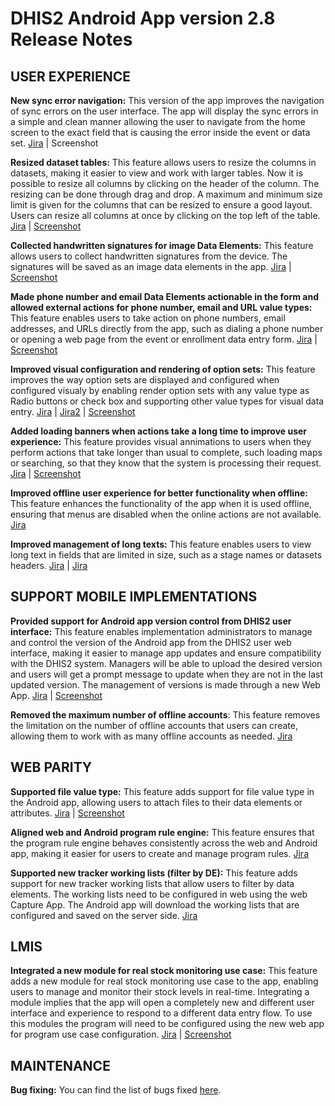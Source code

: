 # DHIS2 Android App version 2.8 Release Notes

## USER EXPERIENCE

**New sync error navigation:** This version of the app improves the navigation of sync errors on the user interface. The app will display the sync errors in a simple and clean manner allowing the user to navigate from the home screen to the exact field that is causing the error inside the event or data set. [Jira](https://dhis2.atlassian.net/browse/ANDROAPP-5088) | Screenshot

**Resized dataset tables:** This feature allows users to resize the columns in datasets, making it easier to view and work with larger tables. Now it is possible to resize all columns by clicking on the header of the column. The resizing can be done through drag and drop. A maximum and minimum size limit is given for the columns that can be resized to ensure a good layout. Users can resize all columns at once by clicking on the top left of the table. [Jira](https://dhis2.atlassian.net/browse/ANDROAPP-5153) | [Screenshot](https://s3.eu-west-1.amazonaws.com/content.dhis2.org/dhis2-android/release+notes+2.8/release+feature+cards/Android-2-8-Resizing-tables.png)

**Collected handwritten signatures for image Data Elements:** This feature allows users to collect handwritten signatures from the device. The signatures will be saved as an image data elements in the app. [Jira](https://dhis2.atlassian.net/browse/ANDROAPP-4986) | [Screenshot](https://s3.eu-west-1.amazonaws.com/content.dhis2.org/dhis2-android/release+notes+2.8/release+feature+cards/Android-2-8-Handwritten-signatures.png)

**Made phone number and email Data Elements actionable in the form and allowed external actions for phone number, email and URL value types:** This feature enables users to take action on phone numbers, email addresses, and URLs directly from the app, such as dialing a phone number or opening a web page from the event or enrollment data entry form. [Jira](https://dhis2.atlassian.net/browse/ANDROAPP-4291) | [Screenshot](https://s3.eu-west-1.amazonaws.com/content.dhis2.org/dhis2-android/release+notes+2.8/release+feature+cards/Android-2-8-Action-buttons.png)

**Improved visual configuration and rendering of option sets:** This feature improves the way option sets are displayed and configured when configured visualy by enabling render option sets with any value type as Radio buttons or check box and supporting other value types for visual data entry. [Jira](https://dhis2.atlassian.net/browse/ANDROAPP-4623) | [Jira2](https://dhis2.atlassian.net/browse/ANDROAPP-3370) | [Screenshot](https://s3.eu-west-1.amazonaws.com/content.dhis2.org/dhis2-android/release+notes+2.8/release+feature+cards/Android-2-8-Rendering-options-configuration.png)

**Added loading banners when actions take a long time to improve user experience:** This feature provides visual annimations to users when they perform actions that take longer than usual to complete, such loading maps or searching, so that they know that the system is processing their request. [Jira](https://dhis2.atlassian.net/browse/ANDROAPP-5012) | [Screenshot](https://s3.eu-west-1.amazonaws.com/content.dhis2.org/dhis2-android/release+notes+2.8/release+feature+cards/Android-2-8-Loading-banners.png)

**Improved offline user experience for better functionality when offline:** This feature enhances the functionality of the app when it is used offline, ensuring that menus are disabled when the online actions are not available. [Jira](https://dhis2.atlassian.net/browse/ANDROAPP-5032)

**Improved management of long texts:** This feature enables users to view long text in fields that are limited in size, such as a stage names or datasets headers. [Jira](https://dhis2.atlassian.net/browse/ANDROAPP-5080) | [Jira](https://dhis2.atlassian.net/browse/ANDROAPP-5080)


## SUPPORT MOBILE IMPLEMENTATIONS

**Provided support for Android app version control from DHIS2 user interface:** This feature enables implementation administrators to manage and control the version of the Android app from the DHIS2 user web interface, making it easier to manage app updates and ensure compatibility with the DHIS2 system. Managers will be able to upload the desired version and users will get a prompt message to update when they are not in the last updated version. The management of versions is made through a new Web App.  [Jira](https://dhis2.atlassian.net/browse/ANDROAPP-3288) | [Screenshot](https://s3.eu-west-1.amazonaws.com/content.dhis2.org/dhis2-android/release+notes+2.8/release+feature+cards/Android-2-8-APK-Version.png)

**Removed the maximum number of offline accounts**: This feature removes the limitation on the number of offline accounts that users can create, allowing them to work with as many offline accounts as needed. [Jira](https://dhis2.atlassian.net/browse/ANDROAPP-5011)

## WEB PARITY

**Supported file value type:** This feature adds support for file value type in the Android app, allowing users to attach files to their data elements or attributes. [Jira](https://dhis2.atlassian.net/browse/ANDROAPP-1992) | [Screenshot](https://s3.eu-west-1.amazonaws.com/content.dhis2.org/dhis2-android/release+notes+2.8/release+feature+cards/Android-2-8-File-value-type.png)

**Aligned web and Android program rule engine:** This feature ensures that the program rule engine behaves consistently across the web and Android app, making it easier for users to create and manage program rules. [Jira](https://dhis2.atlassian.net/browse/ANDROAPP-5044)

**Supported new tracker working lists (filter by DE):** This feature adds support for new tracker working lists that allow users to filter by data elements. The working lists need to be configured in web using the web Capture App. The Android app will download the working lists that are configured and saved on the server side. [Jira](https://dhis2.atlassian.net/browse/ANDROAPP-740)

## LMIS

**Integrated a new module for real stock monitoring use case:** This feature adds a new module for real stock monitoring use case to the app, enabling users to manage and monitor their stock levels in real-time. Integrating a module implies that the app will open a completely new and different user interface and experience to respond to a different data entry flow. To use this modules the program will need to be configured using the new web app for program use case configuration. [Jira](https://dhis2.atlassian.net/browse/ANDROAPP-4498) | [Screenshot](https://s3.eu-west-1.amazonaws.com/content.dhis2.org/dhis2-android/release+notes+2.8/release+feature+cards/Android-2-8-stock-management-tool.png)

## MAINTENANCE

**Bug fixing:** You can find the list of bugs fixed [here](https://dhis2.atlassian.net/issues/?filter=10402).


